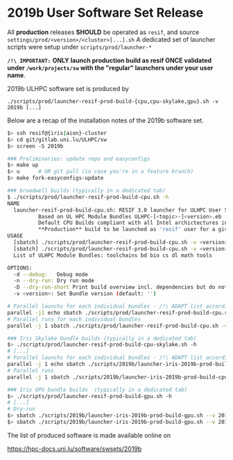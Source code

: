 # 2019b User Software Set Release

All **production** releases **SHOULD** be operated as `resif`, and source `settings/prod/<version>/<cluster>[...].sh`
A dedicated set of launcher scripts were setup under `scripts/prod/launcher-*`

**`/!\ IMPORTANT:`** **ONLY launch production build as resif ONCE validated under `/work/projects/sw` with the "regular" launchers under your user name**.

2019b ULHPC software set is produced by

```
./scripts/prod/launcher-resif-prod-build-{cpu,cpu-skylake,gpu}.sh -v 2019b [...]
```

Below are a recap of the installation notes of the 2019b software set.

```bash
$> ssh resif@{iris|aion}-cluster
$> cd git/gitlab.uni.lu/ULHPC/sw
$> screen -S 2019b

### Preliminaries: update repo and easyconfigs
$> make up
$> u      # OR git pull (in case you're in a feature branch)
$> make fork-easyconfigs-update

### broadwell builds (typically in a dedicated tab)
$ ./scripts/prod/launcher-resif-prod-build-cpu.sh -h
NAME
  launcher-resif-prod-build-cpu.sh: RESIF 3.0 launcher for ULHPC User Software building
          Based on UL HPC Module Bundles ULHPC-[<topic>-]<version>.eb
          Default CPU Builds compliant with all Intel archictectures in place
          **Production** build to be launched as 'resif' user for a given release
USAGE
  [sbatch] ./scripts/prod/launcher-resif-prod-build-cpu.sh -v <version> [-n] [-D] [ toolchains | bd | bio | cs | dl | math | tools ]
  [sbatch] ./scripts/prod/launcher-resif-prod-build-cpu.sh -v <version> [-n] [-D] path/to/file.eb
  List of ULHPC Module Bundles: toolchains bd bio cs dl math tools

OPTIONS:
  -d --debug:   Debug mode
  -n --dry-run: Dry run mode
  -D --dry-run-short Print build overview incl. dependencies but do not build
  -v <version>: Set Bundle version (default: '')

# Parallel launchs for each individual bundles - /!\ ADAPT list accordingly - dry-run first
parallel -j1 echo sbatch ./scripts/prod/launcher-resif-prod-build-cpu.sh -v 2019b -n -d {} ::: toolchains bd bio dl math tools
# Parallel runs for each individual bundles
parallel -j 1 sbatch ./scripts/prod/launcher-resif-prod-build-cpu.sh -v 2019b -d {} ::: toolchains bd bio dl math tools

### Iris Skylake bundle builds (typically in a dedicated tab)
$> ./scripts/prod/launcher-resif-prod-build-cpu-skylake.sh -h
# [...]
# Parallel launchs for each individual bundles - /!\ ADAPT list accordingly - dry-run first
parallel -j 1 echo sbatch ./scripts/2019b/launcher-iris-2019b-prod-build-cpu-skylake.sh -v 2019b -n -d {} ::: toolchains bd bio dl math tools
# Parallel runs
parallel -j 1 sbatch ./scripts/2019b/launcher-iris-2019b-prod-build-cpu-skylake.sh -v 2019b -d {} ::: toolchains bd bio dl math tools

### Iris GPU bundle builds  (typically in a dedicated tab)
$> ./scripts/prod/launcher-resif-prod-build-gpu.sh -h
# [...]
# Dry-run
$> sbatch ./scripts/2019b/launcher-iris-2019b-prod-build-gpu.sh --v 2019b -d -n gpu
$> sbatch ./scripts/2019b/launcher-iris-2019b-prod-build-gpu.sh --v 2019b -d gpu
```

The list of produced software is made available online on

<https://hpc-docs.uni.lu/software/swsets/2019b>
